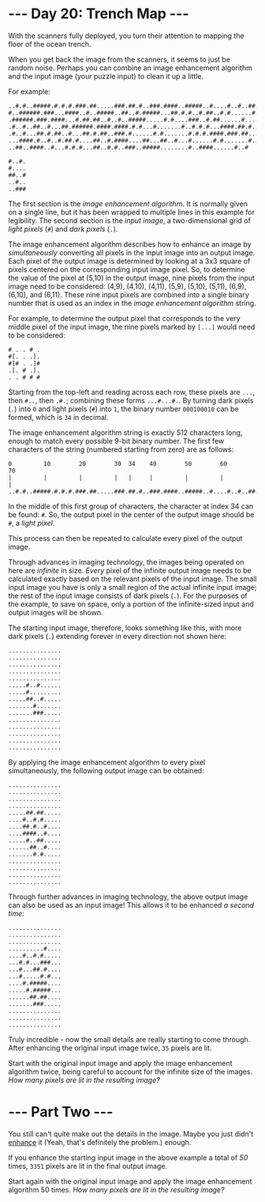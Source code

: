 ﻿# --- Day 20: Trench Map ---

With the scanners fully deployed, you turn their attention to mapping the floor of the ocean trench.

When you get back the image from the scanners, it seems to just be random noise. Perhaps you can combine an image enhancement algorithm and the input image (your puzzle input) to clean it up a little.

For example:


```
..#.#..#####.#.#.#.###.##.....###.##.#..###.####..#####..#....#..#..##..##
#..######.###...####..#..#####..##..#.#####...##.#.#..#.##..#.#......#.###
.######.###.####...#.##.##..#..#..#####.....#.#....###..#.##......#.....#.
.#..#..##..#...##.######.####.####.#.#...#.......#..#.#.#...####.##.#.....
.#..#...##.#.##..#...##.#.##..###.#......#.#.......#.#.#.####.###.##...#..
...####.#..#..#.##.#....##..#.####....##...##..#...#......#.#.......#.....
..##..####..#...#.#.#...##..#.#..###..#####........#..####......#..#

#..#.
#....
##..#
..#..
..###
```


The first section is the *image enhancement algorithm*. It is normally given on a single line, but it has been wrapped to multiple lines in this example for legibility. The second section is the *input image*, a two-dimensional grid of *light pixels* (```#```) and *dark pixels* (```.```).

The image enhancement algorithm describes how to enhance an image by *simultaneously* converting all pixels in the input image into an output image. Each pixel of the output image is determined by looking at a 3x3 square of pixels centered on the corresponding input image pixel. So, to determine the value of the pixel at (5,10) in the output image, nine pixels from the input image need to be considered: (4,9), (4,10), (4,11), (5,9), (5,10), (5,11), (6,9), (6,10), and (6,11). These nine input pixels are combined into a single binary number that is used as an index in the *image enhancement algorithm* string.

For example, to determine the output pixel that corresponds to the very middle pixel of the input image, the nine pixels marked by ```[...]``` would need to be considered:


```
# . . # .
#[. . .].
#[# . .]#
.[. # .].
. . # # #
```


Starting from the top-left and reading across each row, these pixels are ```...```, then ```#..```, then ```.#.```; combining these forms ```...#...#.```. By turning dark pixels (```.```) into ```0``` and light pixels (```#```) into ```1```, the binary number ```000100010``` can be formed, which is ```34``` in decimal.

The image enhancement algorithm string is exactly 512 characters long, enough to match every possible 9-bit binary number. The first few characters of the string (numbered starting from zero) are as follows:


```
0         10        20        30  34    40        50        60        70
|         |         |         |   |     |         |         |         |
..#.#..#####.#.#.#.###.##.....###.##.#..###.####..#####..#....#..#..##..##
```


In the middle of this first group of characters, the character at index 34 can be found: ```#```. So, the output pixel in the center of the output image should be ```#```, a *light pixel*.

This process can then be repeated to calculate every pixel of the output image.

Through advances in imaging technology, the images being operated on here are *infinite* in size. *Every* pixel of the infinite output image needs to be calculated exactly based on the relevant pixels of the input image. The small input image you have is only a small region of the actual infinite input image; the rest of the input image consists of dark pixels (```.```). For the purposes of the example, to save on space, only a portion of the infinite-sized input and output images will be shown.

The starting input image, therefore, looks something like this, with more dark pixels (```.```) extending forever in every direction not shown here:


```
...............
...............
...............
...............
...............
.....#..#......
.....#.........
.....##..#.....
.......#.......
.......###.....
...............
...............
...............
...............
...............
```


By applying the image enhancement algorithm to every pixel simultaneously, the following output image can be obtained:


```
...............
...............
...............
...............
.....##.##.....
....#..#.#.....
....##.#..#....
....####..#....
.....#..##.....
......##..#....
.......#.#.....
...............
...............
...............
...............
```


Through further advances in imaging technology, the above output image can also be used as an input image! This allows it to be enhanced *a second time*:


```
...............
...............
...............
..........#....
....#..#.#.....
...#.#...###...
...#...##.#....
...#.....#.#...
....#.#####....
.....#.#####...
......##.##....
.......###.....
...............
...............
...............
```


Truly incredible - now the small details are really starting to come through. After enhancing the original input image twice, ```35``` pixels are lit.

Start with the original input image and apply the image enhancement algorithm twice, being careful to account for the infinite size of the images. *How many pixels are lit in the resulting image?*

# --- Part Two ---

You still can't quite make out the details in the image. Maybe you just didn't [enhance](https://en.wikipedia.org/wiki/Kernel_(image_processing)) it (Yeah, that's definitely the problem.) enough.

If you enhance the starting input image in the above example a total of *50* times, ```3351``` pixels are lit in the final output image.

Start again with the original input image and apply the image enhancement algorithm 50 times. *How many pixels are lit in the resulting image?*
